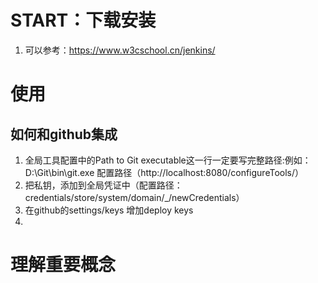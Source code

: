 # START：下载安装
1. 可以参考：https://www.w3cschool.cn/jenkins/

# 使用
## 如何和github集成
1. 全局工具配置中的Path to Git executable这一行一定要写完整路径:例如：D:\Git\bin\git.exe 配置路径（http://localhost:8080/configureTools/）
2. 把私钥，添加到全局凭证中（配置路径：credentials/store/system/domain/_/newCredentials）
3. 在github的settings/keys 增加deploy keys
4. 
# 理解重要概念


